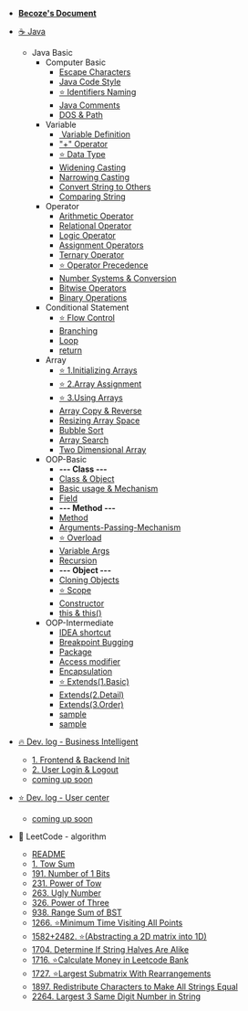 - [<i class="fa-solid fa-house"></i> **Becoze's Document**](/)

- [☕ Java](/en/Java/README.md)
  - Java Basic
    - Computer Basic
      - [<i class="fa-solid fa-gears"></i> Escape Characters](/en/Java/1.Java-Basic/1.Computer-Basic/1.Escape-Characters.md)
      - [<i class="fa-solid fa-ruler"></i> Java Code Style](/en/Java/1.Java-Basic/1.Computer-Basic/2.Java-Code-Style.md)
      - [⭐ Identifiers Naming](/en/Java/1.Java-Basic/1.Computer-Basic/3.Identifiers-naming.md)
      - [<i class="fa-solid fa-message"></i> Java Comments](/en/Java/1.Java-Basic/1.Computer-Basic/4.Java-Comments.md)
      - [<i class="fa-solid fa-folder-open"></i> DOS & Path](/en/Java/1.Java-Basic/1.Computer-Basic/5.DOS&Path.md)
    - Variable
      - [️<i class="fa-solid fa-tag"></i> Variable Definition](/en/Java/1.Java-Basic/2.Variable/1.Variable-Definition.md)
      - [<i class="fa-solid fa-plus"></i> "+" Operator](/en/Java/1.Java-Basic/2.Variable/2.+operator.md)
      - [⭐ Data Type](/en/Java/1.Java-Basic/2.Variable/3.Data-Type.md)
      - [<i class="fa-solid fa-arrow-up-wide-short"></i> Widening Casting](/en/Java/1.Java-Basic/2.Variable/4.Widening-Casting.md)
      - [<i class="fa-solid fa-arrow-down-wide-short"></i> Narrowing Casting](/en/Java/1.Java-Basic/2.Variable/5.Narrowing-Casting.md)
      - [<i class="fa-solid fa-rotate-right"></i> Convert String to Others](/en/Java/1.Java-Basic/2.Variable/6.String-Convert-other.md)
      - [<i class="fa-solid fa-scale-balanced"></i> Comparing String](/en/Java/1.Java-Basic/2.Variable/7.Compare-String.md)
    - Operator
      - [<i class="fa-solid fa-plus-minus"></i> Arithmetic Operator](/en/Java/1.Java-Basic/3.Operator/1.Arithmetic-Operator.md)
      - [<i class="fa-solid fa-greater-than-equal"></i> Relational Operator](/en/Java/1.Java-Basic/3.Operator/2.Relational-Operator.md)
      - [<i class="fa-solid fa-circle-half-stroke"></i> Logic Operator](/en/Java/1.Java-Basic/3.Operator/3.Logic-Operator.md)
      - [<i class="fa-solid fa-equals"></i> Assignment Operators](/en/Java/1.Java-Basic/3.Operator/4.Assignment-Operators.md)
      - [<i class="fa-solid fa-question"></i> Ternary Operator](/en/Java/1.Java-Basic/3.Operator/5.Ternary-Operator.md)
      - [⭐ Operator Precedence](/en/Java/1.Java-Basic/3.Operator/6.Operator-Precedence.md)
      - [<i class="fa-solid fa-0"></i> Number Systems & Conversion](/en/Java/1.Java-Basic/3.Operator/7.Number-Systems&Conversion.md)
      - [<i class="fa-solid fa-greater-than"></i> Bitwise Operators](/en/Java/1.Java-Basic/3.Operator/8.Bitwise-Operators.md)
      - [<i class="fa-solid fa-right-left"></i> Binary Operations](/en/Java/1.Java-Basic/3.Operator/9.Binary-Operations.md)
    - Conditional Statement
      - [⭐ Flow Control](/en/Java/1.Java-Basic/4.Conditional-Statement/1.Flow-control.md)
      - [<i class="fa-solid fa-code-branch"></i> Branching](/en/Java/1.Java-Basic/4.Conditional-Statement/2.Branching.md)
      - [<i class="fa-solid fa-repeat"></i> Loop](/en/Java/1.Java-Basic/4.Conditional-Statement/3.Loop.md)
      - [<i class="fa-solid fa-reply"></i> return](/en/Java/1.Java-Basic/4.Conditional-Statement/4.return.md)
    - Array
      - [⭐ 1.Initializing Arrays](/en/Java/1.Java-Basic/5.Array/1.Initializing-Arrays.md)
      - [⭐ 2.Array Assignment](/en/Java/1.Java-Basic/5.Array/2.Array-Assignment.md)
      - [⭐ 3.Using Arrays](/en/Java/1.Java-Basic/5.Array/3.Using-Arrays.md)
      - [<i class="fa-solid fa-clone"></i> Array Copy & Reverse](/en/Java/1.Java-Basic/5.Array/4.Array-Copy&Reverse.md)
      - [<i class="fa-solid fa-compress"></i> Resizing Array Space](/en/Java/1.Java-Basic/5.Array/5.Resizing-Array-Space.md)
      - [<i class="fa-solid fa-arrow-down-wide-short"></i> Bubble Sort](/en/Java/1.Java-Basic/5.Array/6.Bubble-Sort.md)
      - [<i class="fa-solid fa-magnifying-glass"></i> Array Search](/en/Java/1.Java-Basic/5.Array/7.Array-Search.md)
      - [<i class="fa-solid fa-braille"></i> Two Dimensional Array](/en/Java/1.Java-Basic/5.Array/8.TwoD-Array.md)
    - OOP-Basic
      - **--- Class ---**
      - [<i class="fa-solid fa-layer-group"></i> Class & Object](/en/Java/1.Java-Basic/6.OOP-Basic/1.Class&Object.md)
      - [<i class="fa-solid fa-diagram-next"></i> Basic usage & Mechanism](/en/Java/1.Java-Basic/6.OOP-Basic/2.Basic-usage-&-Mechanism.md)
      - [<i class="fa-solid fa-list-ul"></i> Field](/en/Java/1.Java-Basic/6.OOP-Basic/3.Field.md)
      - **--- Method ---**
      - [<i class="fa-solid fa-gear"></i> Method](/en/Java/1.Java-Basic/6.OOP-Basic/4.Method.md)
      - [<i class="fa-solid fa-wrench"></i> Arguments-Passing-Mechanism](/en/Java/1.Java-Basic/6.OOP-Basic/5.Arguments-Passing-Mechanism.md)
      - [⭐ Overload](/en/Java/1.Java-Basic/6.OOP-Basic/7.Overload.md)
      - [<i class="fa-solid fa-ellipsis"></i> Variable Args](/en/Java/1.Java-Basic/6.OOP-Basic/8.Variable-Args.md)
      - [<i class="fa-solid fa-arrows-spin"></i> Recursion](/en/Java/1.Java-Basic/6.OOP-Basic/6.Recursion.md)
      - **--- Object ---**
      - [<i class="fa-solid fa-tent-arrow-turn-left"></i> Cloning Objects](/en/Java/1.Java-Basic/6.OOP-Basic/9.Cloning-Objects.md)
      - [⭐ Scope](/en/Java/1.Java-Basic/6.OOP-Basic/10.Scope.md)
      - [<i class="fa-solid fa-hammer"></i> Constructor](/en/Java/1.Java-Basic/6.OOP-Basic/11.Constructor.md)
      - [<i class="fa-solid fa-right-from-bracket"></i> this & this()](/en/Java/1.Java-Basic/6.OOP-Basic/12.this&this().md)
    - OOP-Intermediate
      - [<i class="fa-solid fa-rocket"></i> IDEA shortcut](/en/Java/1.Java-Basic/7.OOP-Intermediate/1.IDEA-shortcut.md)
      - [<i class="fa-solid fa-bug"></i> Breakpoint Bugging](/en/Java/1.Java-Basic/7.OOP-Intermediate/2.Breakpoint.md)
      - [<i class="fa-solid fa-box"></i> Package](/en/Java/1.Java-Basic/7.OOP-Intermediate/3.Package.md)
      - [<i class="fa-solid fa-lock"></i> Access modifier](/en/Java/1.Java-Basic/7.OOP-Intermediate/4.Access-modifier.md)
      - [<i class="fa-solid fa-cube"></i> Encapsulation](/en/Java/1.Java-Basic/7.OOP-Intermediate/5.Encapsulation.md)
      - [⭐ Extends(1.Basic)](/en/Java/1.Java-Basic/7.OOP-Intermediate/6.Extends(1.Basic).md)
      - [<i class="fa-solid fa-code-branch"></i> Extends(2.Detail)](/en/Java/1.Java-Basic/7.OOP-Intermediate/7.Extends(2.Detail).md)
      - [<i class="fa-solid fa-code-branch"></i> Extends(3.Order)](/en/Java/1.Java-Basic/7.OOP-Intermediate/8.Extends(3.Order).md)
      - [sample](/en/Java/1.Java-Basic/7.OOP-Intermediate/9.md)
      - [sample](/en/Java/1.Java-Basic/7.OOP-Intermediate/9.md)

- [🔥 Dev. log - Business Intelligent](/en/BI/home.md)
  - [1. Frontend & Backend Init](/en/BI/1.Frontend_Backend_Init_and_Integration.md)
  - [2. User Login & Logout](/en/BI/2.User_Login_Logout)
  - [coming up soon](/en/BI/)


- [⭐ Dev. log - User center](/en/UserCenter/README.md)
  - [coming up soon](/en/UserCenter/content.md)

- 🚀 LeetCode - algorithm
  - [README](/en/LeetCode/README.md)
  - [1. Tow Sum](/en/LeetCode/1.Tow-Sum.md)
  - [191. Number of 1 Bits](/en/LeetCode/191.Number-of-1-Bits.md)
  - [231. Power of Tow](/en/LeetCode/231.Power-of-Tow.md)
  - [263. Ugly Number](/en/LeetCode/263.Ugly-Number.md)
  - [326. Power of Three](/en/LeetCode/326.Power-of-Three.md)
  - [938. Range Sum of BST](/en/LeetCode/938.Range-Sum-of-BST.md)
  - [1266. ⭐Minimum Time Visiting All Points](/en/LeetCode/1266.Minimum-Time-Visiting-All-Points.md)
  - [1582+2482. ⭐(Abstracting a 2D matrix into 1D)](/en/LeetCode/1582+2482.md)
  - [1704. Determine If String Halves Are Alike](/en/LeetCode/1704.Determine-If-String-Halves-Are-Alike.md)
  - [1716. ⭐Calculate Money in Leetcode Bank](/en/LeetCode/1716.Calculate-Money-in-Leetcode-Bank.md)
  - [1727. ⭐Largest Submatrix With Rearrangements](/en/LeetCode/1727.Largest-Submatrix-With-Rearrangements.md)
  - [1897. Redistribute Characters to Make All Strings Equal](/en/LeetCode/1897.Redistribute-Characters-to-Make-All-Strings-Equal.md)
  - [2264. Largest 3 Same Digit Number in String](/en/LeetCode/2264.Largest3Same-Digit-Number-in-String.md)
